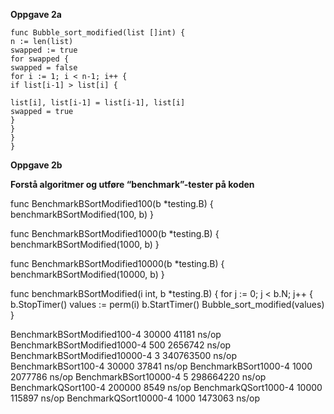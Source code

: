 **Oppgave 2a** 

	func Bubble_sort_modified(list []int) {
	n := len(list)
	swapped := true
	for swapped {
	swapped = false
	for i := 1; i < n-1; i++ {
	if list[i-1] > list[i] {

	list[i], list[i-1] = list[i-1], list[i]
	swapped = true
	}
	}
	}
	}
  
  **Oppgave 2b**
  
  **Forstå algoritmer og utføre “benchmark”-tester på koden**
  
  func BenchmarkBSortModified100(b *testing.B) {
	benchmarkBSortModified(100, b)
}

func BenchmarkBSortModified1000(b *testing.B) {
	benchmarkBSortModified(1000, b)
}

func BenchmarkBSortModified10000(b *testing.B) {
	benchmarkBSortModified(10000, b)
}

func benchmarkBSortModified(i int, b *testing.B) {
	for j := 0; j < b.N; j++ {
		b.StopTimer()
		values := perm(i)
		b.StartTimer()
		Bubble_sort_modified(values)
    }



BenchmarkBSortModified100-4                30000             41181 ns/op
BenchmarkBSortModified1000-4                 500           2656742 ns/op
BenchmarkBSortModified10000-4                  3         340763500 ns/op
BenchmarkBSort100-4                        30000             37841 ns/op
BenchmarkBSort1000-4                        1000           2077786 ns/op
BenchmarkBSort10000-4                          5         298664220 ns/op
BenchmarkQSort100-4                       200000              8549 ns/op
BenchmarkQSort1000-4                       10000            115897 ns/op
BenchmarkQSort10000-4                       1000           1473063 ns/op
